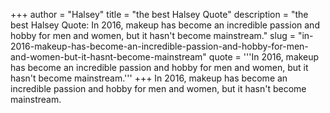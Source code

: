 +++
author = "Halsey"
title = "the best Halsey Quote"
description = "the best Halsey Quote: In 2016, makeup has become an incredible passion and hobby for men and women, but it hasn't become mainstream."
slug = "in-2016-makeup-has-become-an-incredible-passion-and-hobby-for-men-and-women-but-it-hasnt-become-mainstream"
quote = '''In 2016, makeup has become an incredible passion and hobby for men and women, but it hasn't become mainstream.'''
+++
In 2016, makeup has become an incredible passion and hobby for men and women, but it hasn't become mainstream.
